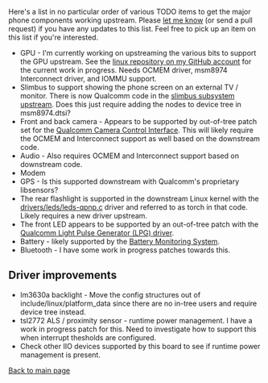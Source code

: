 Here's a list in no particular order of various TODO items to get the major phone components
working upstream. Please [let me know](mailto:masneyb@onstation.org) (or send a pull request) if you
have any updates to this list. Feel free to pick up an item on this list if you're interested.

- GPU - I'm currently working on upstreaming the various bits to support the GPU upstream. See the
  [linux repository on my GitHub account](https://github.com/masneyb/linux/branches) for the
  current work in progress. Needs OCMEM driver, msm8974 Interconnect driver, and IOMMU support.
- Slimbus to support showing the phone screen on an external TV / monitor. There is now Qualcomm
  code in the
  [slimbus subsystem upstream](https://git.kernel.org/pub/scm/linux/kernel/git/qcom/linux.git/tree/drivers/slimbus).
  Does this just require adding the nodes to device tree in msm8974.dtsi?
- Front and back camera - Appears to be supported by out-of-tree patch set for the
  [Qualcomm Camera Control Interface](https://patchwork.ozlabs.org/cover/825398/). This will likely
  require the OCMEM and Interconnect support as well based on the downstream code.
- Audio - Also requires OCMEM and Interconnect support based on downstream code.
- Modem
- GPS - Is this supported downstream with Qualcomm's proprietary libsensors?
- The rear flashlight is supported in the downstream Linux kernel with the
  [drivers/leds/leds-qpnp.c](https://github.com/AICP/kernel_lge_hammerhead/blob/n7.1/drivers/leds/leds-qpnp.c)
  driver and referred to as torch in that code. Likely requires a new driver upstream.
- The front LED appears to be supported by an out-of-tree patch with the
  [Qualcomm Light Pulse Generator (LPG) driver](https://lkml.org/lkml/2017/11/15/26).
- Battery - likely supported by the
  [Battery Monitoring System](https://lore.kernel.org/lkml/20180614151435.6471-2-ctatlor97@gmail.com/).
- Bluetooth - I have some work in progress patches towards this.

## Driver improvements

- lm3630a backlight - Move the config structures out of include/linux/platform_data since there
  are no in-tree users and require device tree instead.
- tsl2772 ALS / proximity sensor - runtime power management. I have a work in progress patch for
  this. Need to investigate how to support this when interrupt thesholds are configured.
- Check other IIO devices supported by this board to see if runtime power management is present.

[Back to main page](README.md)

